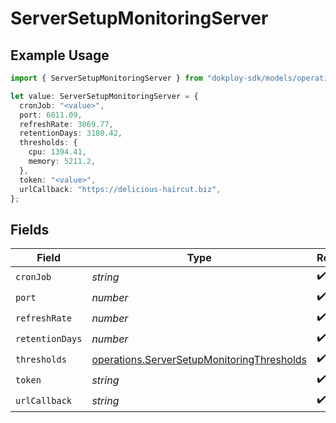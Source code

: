 # ServerSetupMonitoringServer

## Example Usage

```typescript
import { ServerSetupMonitoringServer } from "dokploy-sdk/models/operations";

let value: ServerSetupMonitoringServer = {
  cronJob: "<value>",
  port: 6011.09,
  refreshRate: 3069.77,
  retentionDays: 3180.42,
  thresholds: {
    cpu: 1394.41,
    memory: 5211.2,
  },
  token: "<value>",
  urlCallback: "https://delicious-haircut.biz",
};
```

## Fields

| Field                                                                                                    | Type                                                                                                     | Required                                                                                                 | Description                                                                                              |
| -------------------------------------------------------------------------------------------------------- | -------------------------------------------------------------------------------------------------------- | -------------------------------------------------------------------------------------------------------- | -------------------------------------------------------------------------------------------------------- |
| `cronJob`                                                                                                | *string*                                                                                                 | :heavy_check_mark:                                                                                       | N/A                                                                                                      |
| `port`                                                                                                   | *number*                                                                                                 | :heavy_check_mark:                                                                                       | N/A                                                                                                      |
| `refreshRate`                                                                                            | *number*                                                                                                 | :heavy_check_mark:                                                                                       | N/A                                                                                                      |
| `retentionDays`                                                                                          | *number*                                                                                                 | :heavy_check_mark:                                                                                       | N/A                                                                                                      |
| `thresholds`                                                                                             | [operations.ServerSetupMonitoringThresholds](../../models/operations/serversetupmonitoringthresholds.md) | :heavy_check_mark:                                                                                       | N/A                                                                                                      |
| `token`                                                                                                  | *string*                                                                                                 | :heavy_check_mark:                                                                                       | N/A                                                                                                      |
| `urlCallback`                                                                                            | *string*                                                                                                 | :heavy_check_mark:                                                                                       | N/A                                                                                                      |
